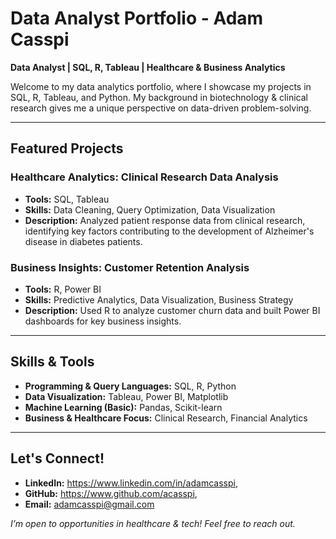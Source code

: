 #  Data Analyst Portfolio - Adam Casspi  

 **Data Analyst | SQL, R, Tableau | Healthcare & Business Analytics**  

Welcome to my data analytics portfolio, where I showcase my projects in SQL, R, Tableau, and Python. My background in biotechnology & clinical research gives me a unique perspective on data-driven problem-solving.  

---

## Featured Projects  

### Healthcare Analytics: Clinical Research Data Analysis  
- **Tools:** SQL, Tableau  
- **Skills:** Data Cleaning, Query Optimization, Data Visualization  
- **Description:** Analyzed patient response data from clinical research, identifying key factors contributing to the development of Alzheimer's disease in diabetes patients.   

###  Business Insights: Customer Retention Analysis  
- **Tools:** R, Power BI  
- **Skills:** Predictive Analytics, Data Visualization, Business Strategy  
- **Description:** Used R to analyze customer churn data and built Power BI dashboards for key business insights.   

---

##  Skills & Tools  

- **Programming & Query Languages:** SQL, R, Python  
- **Data Visualization:** Tableau, Power BI, Matplotlib  
- **Machine Learning (Basic):** Pandas, Scikit-learn  
- **Business & Healthcare Focus:** Clinical Research, Financial Analytics  

---

##  Let's Connect!  

- **LinkedIn:** https://www.linkedin.com/in/adamcasspi, 
- **GitHub:** https://www.github.com/acasspi, 
- **Email:** adamcasspi@gmail.com

*I’m open to opportunities in healthcare & tech! Feel free to reach out.*  

